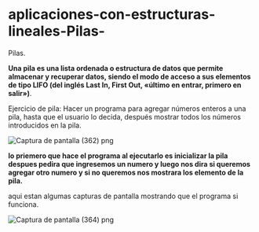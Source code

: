 # aplicaciones-con-estructuras-lineales-Pilas-
Pilas.

**Una pila es una lista ordenada o estructura de datos que permite almacenar y recuperar datos, siendo el modo de acceso a sus elementos de tipo LIFO (del inglés Last In, First Out, «último en entrar, primero en salir»)**.

Ejercicio de pila: Hacer un programa para agregar números enteros a una pila, hasta que el usuario lo decida, después mostrar todos los números introducidos en la pila.

![Captura de pantalla (362) png](https://user-images.githubusercontent.com/71051834/97481427-6ccab480-191a-11eb-96d6-705f9578693f.jpg)


**lo priemero que hace el programa al ejecutarlo es inicializar la pila despues pedira que ingresemos un numero y luego nos dira si queremos agregar otro numero y si no queremos nos mostrara los elemento de la pila.**

aqui estan algumas capturas de pantalla mostrando que el programa si funciona.

![Captura de pantalla (364) png](https://user-images.githubusercontent.com/71051834/97481774-e8c4fc80-191a-11eb-97cf-a956cb0ba1ea.jpg)


